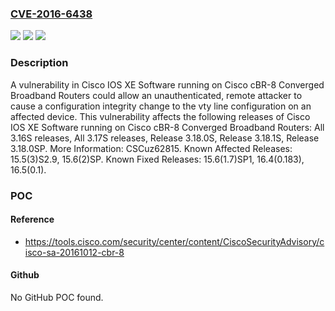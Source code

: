 ### [CVE-2016-6438](https://cve.mitre.org/cgi-bin/cvename.cgi?name=CVE-2016-6438)
![](https://img.shields.io/static/v1?label=Product&message=Cisco%20IOS%20XE%203.16S%2C%203.17S%2C%203.18.0S%2C%203.18.1S%2C%203.18.0SP&color=blue)
![](https://img.shields.io/static/v1?label=Version&message=n%2Fa&color=blue)
![](https://img.shields.io/static/v1?label=Vulnerability&message=unspecified&color=brighgreen)

### Description

A vulnerability in Cisco IOS XE Software running on Cisco cBR-8 Converged Broadband Routers could allow an unauthenticated, remote attacker to cause a configuration integrity change to the vty line configuration on an affected device. This vulnerability affects the following releases of Cisco IOS XE Software running on Cisco cBR-8 Converged Broadband Routers: All 3.16S releases, All 3.17S releases, Release 3.18.0S, Release 3.18.1S, Release 3.18.0SP. More Information: CSCuz62815. Known Affected Releases: 15.5(3)S2.9, 15.6(2)SP. Known Fixed Releases: 15.6(1.7)SP1, 16.4(0.183), 16.5(0.1).

### POC

#### Reference
- https://tools.cisco.com/security/center/content/CiscoSecurityAdvisory/cisco-sa-20161012-cbr-8

#### Github
No GitHub POC found.

